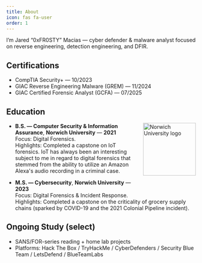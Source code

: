 ```yaml
---
title: About
icon: fas fa-user
order: 1
---
```


I’m Jared “0xFR0STY” Macias — cyber defender & malware analyst focused on reverse engineering, detection engineering, and DFIR.

## Certifications
- CompTIA Security+ — 10/2023  
- GIAC Reverse Engineering Malware (GREM) — 11/2024  
- GIAC Certified Forensic Analyst (GCFA) — 07/2025  

## Education
<img src="{{ '/assets/img/edu/norwich-logo.jpg' | relative_url }}"
     alt="Norwich University logo"
     width="140"
     style="float:right;margin:0 0 12px 12px;"
     loading="lazy">

- **B.S. — Computer Security & Information Assurance**, **Norwich University** — **2021**  
  Focus: Digital Forensics.  
  Highlights: Completed a capstone on IoT forensics. IoT has always been an interesting subject to me in regard to digital forensics that stemmed from the ability to utilize an Amazon Alexa's audio recording in a criminal case.

- **M.S. — Cybersecurity**, **Norwich University** — **2023**  
  Focus: Digital Forensics & Incident Response.  
  Highlights: Completed a capstone on the criticality of grocery supply chains (sparked by COVID-19 and the 2021 Colonial Pipeline incident).

## Ongoing Study (select)
- SANS/FOR-series reading + home lab projects
- Platforms: Hack The Box / TryHackMe / CyberDefenders / Security Blue Team / LetsDefend / BlueTeamLabs

